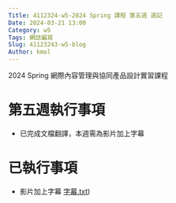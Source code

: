```yaml
---
Title: 4112324-w5-2024 Spring 課程 第五週 週記
Date: 2024-03-21 13:00
Category: w5
Tags: 網誌編寫
Slug: 41123243-w5-blog
Author: kmol
---
```


2024 Spring 網際內容管理與協同產品設計實習課程

<!-- PELICAN_END_SUMMARY -->

# 第五週執行事項
- 已完成文檔翻譯，本週需為影片加上字幕

# 已執行事項
- 影片加上字幕 
[字幕.txt](https://nfuedu-my.sharepoint.com/:f:/g/personal/41123243_nfu_edu_tw/Es9-cUlVwnBEnGBq8NeVWM0B9fjdK8IgNQls6eGFv6Jglw?e=zdcM9t))